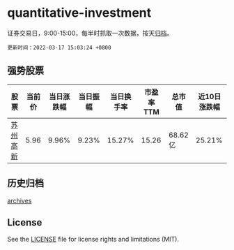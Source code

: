 # quantitative-investment

证券交易日，9:00-15:00，每半时抓取一次数据，按天[归档](archives)。

`更新时间：2022-03-17 15:03:24 +0800`

## 强势股票

|股票|当前价|当日涨跌幅|当日振幅|当日换手率|市盈率TTM|总市值|近10日涨跌幅|
|----|----|----|----|----|----|----|----|
|[苏州高新](https://xueqiu.com/S/SH600736)|5.96|9.96%|9.23%|15.27%|15.26|68.62亿|25.21%|

## 历史归档

[archives](archives)

## License

See the [LICENSE](LICENSE) file for license rights and limitations (MIT).